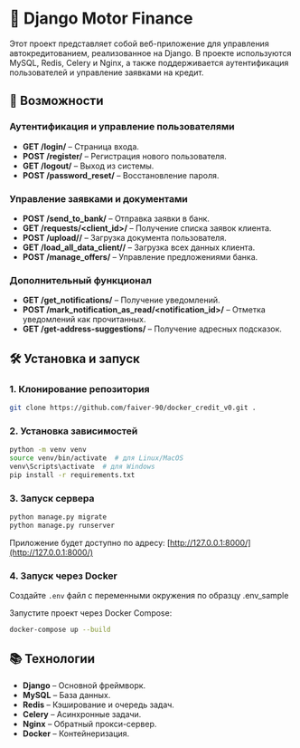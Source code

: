 # 🚗 Django Motor FinanceЭтот проект представляет собой веб-приложение для управления автокредитованием, реализованное на Django. В проекте используются MySQL, Redis, Celery и Nginx, а также поддерживается аутентификация пользователей и управление заявками на кредит.## 🚀 Возможности### Аутентификация и управление пользователями- **GET /login/** – Страница входа.- **POST /register/** – Регистрация нового пользователя.- **GET /logout/** – Выход из системы.- **POST /password_reset/** – Восстановление пароля.### Управление заявками и документами- **POST /send_to_bank/** – Отправка заявки в банк.- **GET /requests/<client_id>/** – Получение списка заявок клиента.- **POST /upload/<pk>/** – Загрузка документа пользователя.- **GET /load_all_data_client/<pk>/** – Загрузка всех данных клиента.- **POST /manage_offers/** – Управление предложениями банка.### Дополнительный функционал- **GET /get_notifications/** – Получение уведомлений.- **POST /mark_notification_as_read/<notification_id>/** – Отметка уведомлений как прочитанных.- **GET /get-address-suggestions/** – Получение адресных подсказок.## 🛠️ Установка и запуск### 1. Клонирование репозитория```bashgit clone https://github.com/faiver-90/docker_credit_v0.git .```### 2. Установка зависимостей```bashpython -m venv venvsource venv/bin/activate  # для Linux/MacOSvenv\Scripts\activate  # для Windowspip install -r requirements.txt```### 3. Запуск сервера```bashpython manage.py migratepython manage.py runserver```Приложение будет доступно по адресу: [http://127.0.0.1:8000/](http://127.0.0.1:8000/)### 4. Запуск через DockerСоздайте `.env` файл с переменными окружения по образцу .env_sampleЗапустите проект через Docker Compose:```bashdocker-compose up --build```## 📚 Технологии- **Django** – Основной фреймворк.- **MySQL** – База данных.- **Redis** – Кэширование и очередь задач.- **Celery** – Асинхронные задачи.- **Nginx** – Обратный прокси-сервер.- **Docker** – Контейнеризация.